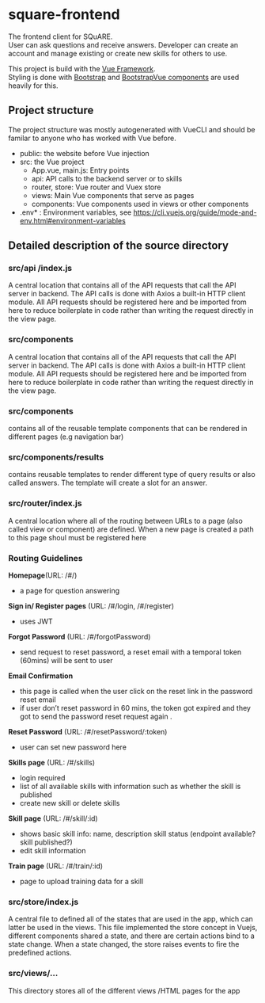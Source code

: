# square-frontend
The frontend client for SQuARE.  
User can ask questions and receive answers.
Developer can create an account and manage existing or create new skills for others to use.

This project is build with the [Vue Framework](https://vuejs.org/v2/guide/index.html).  
Styling is done with [Bootstrap](https://getbootstrap.com/docs/4.0/getting-started/introduction/) and [BootstrapVue components](https://bootstrap-vue.js.org/docs/components/) are used heavily for this. 

## Project structure
The project structure was mostly autogenerated with VueCLI and should be familar to anyone who has worked with Vue before.

* public: the website before Vue injection  
* src: the Vue project  
    * App.vue, main.js: Entry points  
    * api: API calls to the backend server or to skills  
    * router, store: Vue router and Vuex store  
    * views: Main Vue components that serve as pages  
    * components: Vue components used in views or other components
* .env* : Environment variables, see https://cli.vuejs.org/guide/mode-and-env.html#environment-variables


## Detailed description of the source directory
### src/api /index.js 

A central location that contains all of the API requests that call the API server in backend. The API calls is done with Axios a built-in HTTP client module. All API requests should be registered here and be imported from here to reduce boilerplate in code rather than writing the request directly in the view page.

### src/components
 
A central location that contains all of the API requests that call the API server in backend. The API calls is done with Axios a built-in HTTP client module. All API requests should be registered here and be imported from here to reduce boilerplate in code rather than writing the request directly in the view page.

### src/components  

contains all of the reusable template components that can be rendered in different pages (e.g navigation bar)

### src/components/results

contains reusable templates to render different type of query results or also called answers. The template will create a slot for an answer.

### src/router/index.js

A central location where all of the routing between URLs to a page (also called view or component) are defined. When a new page is created a path to this page shoul must be registered here


### Routing Guidelines 
__Homepage__(URL: /#/)  
* a page for question answering   
 
__Sign in/ Register pages__ (URL: /#/login, /#/register)
* uses JWT  

__Forgot Password__ (URL: /#/forgotPassword)
* send request to reset password, a reset email with a temporal token (60mins) will be sent to user  

__Email Confirmation__
* this page is called when the user click on the reset link in the password reset email
* if user don’t reset password in 60 mins, the token got expired and they got to send the password reset request again .   

__Reset Password__ (URL: /#/resetPassword/:token)  
* user can set new password here  

__Skills page__ (URL: /#/skills)
* login required
* list of all available skills with information such as whether the skill is published
* create new skill or delete skills  

__Skill page__ (URL: /#/skill/:id)  
* shows basic skill info: name, description skill status (endpoint available? skill published?)
* edit skill information   

__Train page__ (URL: /#/train/:id) 
* page to upload training data for a skill  


### src/store/index.js
A central file to defined all of the states that are used in the app, which can latter be used in the views. This file implemented the store concept in Vuejs, different components shared a state, and there are certain actions bind to a state change. When a state changed, the store raises events to fire the predefined actions. 

### src/views/…
This directory stores all of the different views /HTML pages for the app
